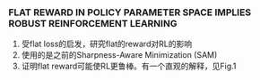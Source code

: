### FLAT REWARD IN POLICY PARAMETER SPACE IMPLIES ROBUST REINFORCEMENT LEARNING
1. 受flat loss的启发，研究flat的reward对RL的影响
2. 使用的是之前的Sharpness-Aware Minimization (SAM)
3. 证明flat reward可能使RL更鲁棒。有一个直观的解释，见Fig.1